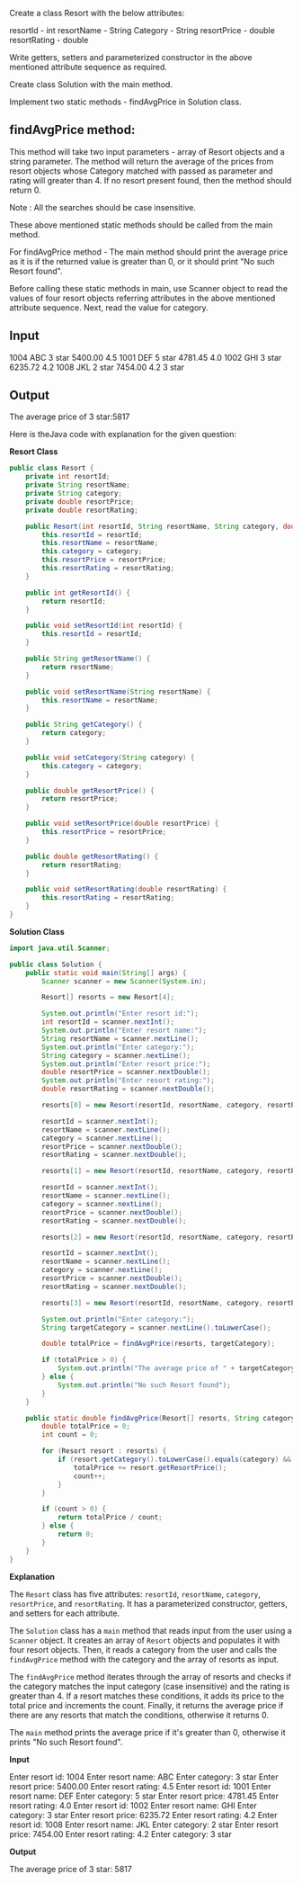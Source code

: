 Create a class Resort with the below attributes:

resortId - int
resortName - String
Category - String 
resortPrice - double
resortRating - double

Write getters, setters and parameterized constructor in the above mentioned attribute sequence as required.

Create class Solution with the main method.

Implement two static methods - findAvgPrice in Solution class.

findAvgPrice method:
----------------------------------
This method will take two input parameters - array of Resort objects and a string parameter.
The method will return the average of the prices from resort objects whose Category matched with passed as parameter and rating
will greater than 4.
If no resort present found, then the method should return 0.

Note : All the searches should be case insensitive.

These above mentioned static methods should be called from the main method.

For findAvgPrice method - The main method should print the average price as it is if the returned value is 
greater than 0, or it should print "No such Resort found".

Before calling these static methods in main, use Scanner object to read the values of four resort objects referring attributes 
in the above mentioned attribute sequence. Next, read the value for category.

Input
----------
1004
ABC
3 star
5400.00
4.5
1001
DEF
5 star
4781.45
4.0
1002
GHI
3 star
6235.72
4.2
1008
JKL
2 star
7454.00
4.2
3 star

Output
----------
The average price of 3 star:5817

Here is theJava code with explanation for the given question:

**Resort Class**
```java
public class Resort {
    private int resortId;
    private String resortName;
    private String category;
    private double resortPrice;
    private double resortRating;

    public Resort(int resortId, String resortName, String category, double resortPrice, double resortRating) {
        this.resortId = resortId;
        this.resortName = resortName;
        this.category = category;
        this.resortPrice = resortPrice;
        this.resortRating = resortRating;
    }

    public int getResortId() {
        return resortId;
    }

    public void setResortId(int resortId) {
        this.resortId = resortId;
    }

    public String getResortName() {
        return resortName;
    }

    public void setResortName(String resortName) {
        this.resortName = resortName;
    }

    public String getCategory() {
        return category;
    }

    public void setCategory(String category) {
        this.category = category;
    }

    public double getResortPrice() {
        return resortPrice;
    }

    public void setResortPrice(double resortPrice) {
        this.resortPrice = resortPrice;
    }

    public double getResortRating() {
        return resortRating;
    }

    public void setResortRating(double resortRating) {
        this.resortRating = resortRating;
    }
}
```
**Solution Class**
```java
import java.util.Scanner;

public class Solution {
    public static void main(String[] args) {
        Scanner scanner = new Scanner(System.in);

        Resort[] resorts = new Resort[4];

        System.out.println("Enter resort id:");
        int resortId = scanner.nextInt();
        System.out.println("Enter resort name:");
        String resortName = scanner.nextLine();
        System.out.println("Enter category:");
        String category = scanner.nextLine();
        System.out.println("Enter resort price:");
        double resortPrice = scanner.nextDouble();
        System.out.println("Enter resort rating:");
        double resortRating = scanner.nextDouble();

        resorts[0] = new Resort(resortId, resortName, category, resortPrice, resortRating);

        resortId = scanner.nextInt();
        resortName = scanner.nextLine();
        category = scanner.nextLine();
        resortPrice = scanner.nextDouble();
        resortRating = scanner.nextDouble();

        resorts[1] = new Resort(resortId, resortName, category, resortPrice, resortRating);

        resortId = scanner.nextInt();
        resortName = scanner.nextLine();
        category = scanner.nextLine();
        resortPrice = scanner.nextDouble();
        resortRating = scanner.nextDouble();

        resorts[2] = new Resort(resortId, resortName, category, resortPrice, resortRating);

        resortId = scanner.nextInt();
        resortName = scanner.nextLine();
        category = scanner.nextLine();
        resortPrice = scanner.nextDouble();
        resortRating = scanner.nextDouble();

        resorts[3] = new Resort(resortId, resortName, category, resortPrice, resortRating);

        System.out.println("Enter category:");
        String targetCategory = scanner.nextLine().toLowerCase();

        double totalPrice = findAvgPrice(resorts, targetCategory);

        if (totalPrice > 0) {
            System.out.println("The average price of " + targetCategory + ": " + totalPrice);
        } else {
            System.out.println("No such Resort found");
        }
    }

    public static double findAvgPrice(Resort[] resorts, String category) {
        double totalPrice = 0;
        int count = 0;

        for (Resort resort : resorts) {
            if (resort.getCategory().toLowerCase().equals(category) && resort.getResortRating() > 4) {
                totalPrice += resort.getResortPrice();
                count++;
            }
        }

        if (count > 0) {
            return totalPrice / count;
        } else {
            return 0;
        }
    }
}
```
**Explanation**

The `Resort` class has five attributes: `resortId`, `resortName`, `category`, `resortPrice`, and `resortRating`. It has a parameterized constructor, getters, and setters for each attribute.

The `Solution` class has a `main` method that reads input from the user using a `Scanner` object. It creates an array of `Resort` objects and populates it with four resort objects. Then, it reads a category from the user and calls the `findAvgPrice` method with the category and the array of resorts as input.

The `findAvgPrice` method iterates through the array of resorts and checks if the category matches the input category (case insensitive) and the rating is greater than 4. If a resort matches these conditions, it adds its price to the total price and increments the count. Finally, it returns the average price if there are any resorts that match the conditions, otherwise it returns 0.

The `main` method prints the average price if it's greater than 0, otherwise it prints "No such Resort found".

**Input**

Enter resort id:
1004
Enter resort name:
ABC
Enter category:
3 star
Enter resort price:
5400.00
Enter resort rating:
4.5
Enter resort id:
1001
Enter resort name:
DEF
Enter category:
5 star
Enter resort price:
4781.45
Enter resort rating:
4.0
Enter resort id:
1002
Enter resort name:
GHI
Enter category:
3 star
Enter resort price:
6235.72
Enter resort rating:
4.2
Enter resort id:
1008
Enter resort name:
JKL
Enter category:
2 star
Enter resort price:
7454.00
Enter resort rating:
4.2
Enter category:
3 star

**Output**

The average price of 3 star: 5817